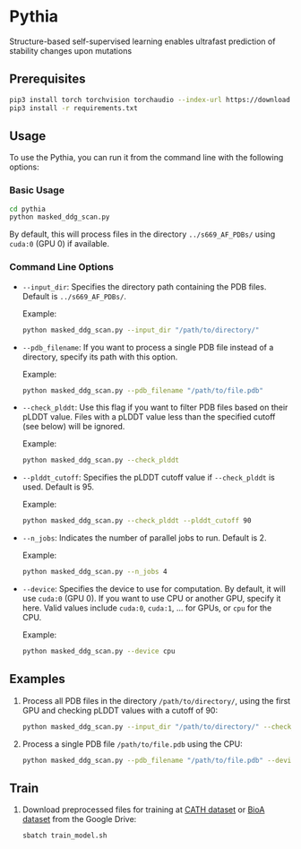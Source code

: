 # Pythia
Structure-based self-supervised learning enables ultrafast prediction of stability changes upon mutations

## Prerequisites

```bash
pip3 install torch torchvision torchaudio --index-url https://download.pytorch.org/whl/cu118
pip3 install -r requirements.txt
```

## Usage

To use the Pythia, you can run it from the command line with the following options:

### Basic Usage

```bash
cd pythia
python masked_ddg_scan.py
```

By default, this will process files in the directory `../s669_AF_PDBs/` using `cuda:0` (GPU 0) if available.

### Command Line Options

- `--input_dir`: Specifies the directory path containing the PDB files. Default is `../s669_AF_PDBs/`.
  
  Example: 
  ```bash
  python masked_ddg_scan.py --input_dir "/path/to/directory/"
  ```

- `--pdb_filename`: If you want to process a single PDB file instead of a directory, specify its path with this option.

  Example:
  ```bash
  python masked_ddg_scan.py --pdb_filename "/path/to/file.pdb"
  ```

- `--check_plddt`: Use this flag if you want to filter PDB files based on their pLDDT value. Files with a pLDDT value less than the specified cutoff (see below) will be ignored.

  Example:
  ```bash
  python masked_ddg_scan.py --check_plddt
  ```

- `--plddt_cutoff`: Specifies the pLDDT cutoff value if `--check_plddt` is used. Default is 95.

  Example:
  ```bash
  python masked_ddg_scan.py --check_plddt --plddt_cutoff 90
  ```

- `--n_jobs`: Indicates the number of parallel jobs to run. Default is 2.

  Example:
  ```bash
  python masked_ddg_scan.py --n_jobs 4
  ```

- `--device`: Specifies the device to use for computation. By default, it will use `cuda:0` (GPU 0). If you want to use CPU or another GPU, specify it here. Valid values include `cuda:0`, `cuda:1`, ... for GPUs, or `cpu` for the CPU.

  Example:
  ```bash
  python masked_ddg_scan.py --device cpu
  ```

## Examples

1. Process all PDB files in the directory `/path/to/directory/`, using the first GPU and checking pLDDT values with a cutoff of 90:
   
   ```bash
   python masked_ddg_scan.py --input_dir "/path/to/directory/" --check_plddt --plddt_cutoff 90 --device cuda:0
   ```

2. Process a single PDB file `/path/to/file.pdb` using the CPU:

   ```bash
   python masked_ddg_scan.py --pdb_filename "/path/to/file.pdb" --device cpu
   ```

## Train

1. Download preprocessed files for training at [CATH dataset](https://drive.google.com/file/d/1HlW27bcHX6CB5GpHlSf90pwrX5e21_Ch/view?usp=sharing) or [BioA dataset](https://drive.google.com/file/d/1iGJPXThJj6Vv7noT-RlcXuUPasxhamkg/view?usp=sharing) from the Google Drive:  
    ```bash
    sbatch train_model.sh
    ```